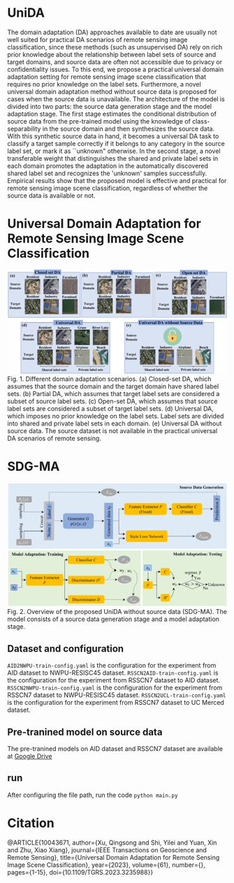 # UniDA
The domain adaptation (DA) approaches available to date are usually not well suited for practical DA scenarios of remote sensing image classification, since these methods (such as unsupervised DA) rely on rich prior knowledge about the relationship between label sets of source and target domains, and source data are often not accessible  due to privacy or confidentiality issues. To this end, we propose a practical universal domain adaptation setting for remote sensing image scene classification that requires no prior knowledge on the label sets. Furthermore,  a novel universal domain adaptation method without source data is proposed for cases when the source data is unavailable. The architecture of the model is divided into two parts: the source data generation stage and the model adaptation stage. The first stage estimates the conditional distribution of source data from the pre-trained model using the knowledge of class-separability in the source domain and then synthesizes the source data. With this synthetic source data in hand, it becomes a universal DA task to classify a target sample correctly if it belongs to any category in the source label set, or mark it as ``unknown" otherwise. In the second stage, a novel transferable weight that distinguishes the shared and private label sets in each domain promotes the adaptation in the automatically discovered shared label set and recognizes the 'unknown' samples successfully. Empirical results show that the proposed model is effective and practical for remote sensing image scene classification, regardless of whether the source data is available or not.
# Universal Domain Adaptation for Remote Sensing Image Scene Classification
![Alt text](https://github.com/zhu-xlab/UniDA/blob/main/SGD-MA/image/fig1.jpg)
Fig. 1. Different domain adaptation scenarios. (a) Closed-set DA, which assumes that the source domain and the target domain have shared label sets. (b) Partial DA, which assumes that target label sets are considered a subset of source label sets. (c) Open-set DA, which assumes that source label sets are considered a subset of target label sets. (d) Universal DA, which imposes no prior knowledge on the label sets. Label sets are divided into shared and private label sets in each domain. (e) Universal DA without source data. The source dataset is not available in the practical universal DA scenarios of remote sensing.
# SDG-MA
![Alt text](https://github.com/zhu-xlab/UniDA/blob/main/SGD-MA/image/fig22.jpg)
Fig. 2. Overview of the proposed UniDA without source data (SDG-MA). The model consists of a source data generation stage and a model adaptation stage.
## Dataset and configuration
`AID2NWPU-train-config.yaml` is the configuration for the experiment from AID dataset to NWPU-RESISC45 dataset.
`RSSCN2AID-train-config.yaml` is the configuration for the experiment from RSSCN7 dataset to AID dataset.
`RSSCN2NWPU-train-config.yaml` is the configuration for the experiment from RSSCN7 dataset to NWPU-RESISC45 dataset.
`RSSCN2UCL-train-config.yaml` is the configuration for the experiment from RSSCN7 dataset to UC Merced dataset.
## Pre-tranined model on source data
The pre-tranined models on AID dataset and RSSCN7 dataset are available at [Google Drive](https://drive.google.com/drive/folders/1C6sauYyc0Z4ABWSb6jwKbMsX1LBrpnX_?usp=share_link)
## run
After configuring the file path, run the code `python main.py`
# Citation
@ARTICLE{10043671,
  author={Xu, Qingsong and Shi, Yilei and Yuan, Xin and Zhu, Xiao Xiang},
  journal={IEEE Transactions on Geoscience and Remote Sensing}, 
  title={Universal Domain Adaptation for Remote Sensing Image Scene Classification}, 
  year={2023},
  volume={61},
  number={},
  pages={1-15},
  doi={10.1109/TGRS.2023.3235988}}

